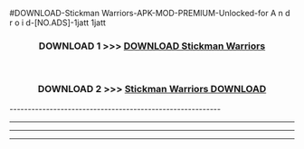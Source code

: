 #DOWNLOAD-Stickman Warriors-APK-MOD-PREMIUM-Unlocked-for A n d r o i d-[NO.ADS]-1jatt 1jatt 



<div align="center">

<h3>DOWNLOAD 1 >>> <a href="https://getmod2.web.app/?judul=Stickman Warriors">DOWNLOAD Stickman Warriors</a></h3><br>

<h3>DOWNLOAD 2 >>> <a href="https://getmod2.web.app/?judul=Stickman Warriors">Stickman Warriors DOWNLOAD </a></h3>

</div>
----------------------------------------------------------

----------------------------------------------------------

----------------------------------------------------------

----------------------------------------------------------



